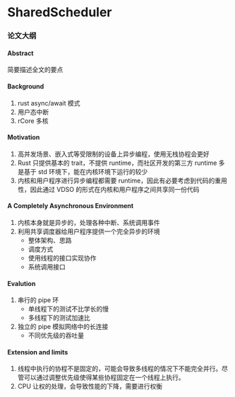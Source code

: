 # SharedScheduler
### 论文大纲

#### Abstract

简要描述全文的要点

#### Background

1. rust async/await 模式
2. 用户态中断
3. rCore 多核

#### Motivation

1. 高并发场景、嵌入式等受限制的设备上异步编程，使用无栈协程会更好
2. Rust 只提供基本的 trait，不提供 runtime，而社区开发的第三方 runtime 多是基于 std 环境下，能在内核环境下运行的较少
3. 内核和用户程序进行异步编程都需要 runtime，因此有必要考虑到代码的重用性，因此通过 VDSO 的形式在内核和用户程序之间共享同一份代码

#### A Completely Asynchronous Environment

1. 内核本身就是异步的，处理各种中断、系统调用事件
2. 利用共享调度器给用户程序提供一个完全异步的环境
   - 整体架构、思路
   - 调度方式
   - 使用线程的接口实现协作
   - 系统调用接口

#### Evalution

1. 串行的 pipe 环
   - 单线程下的测试不比学长的慢
   - 多线程下的测试加速比
2. 独立的 pipe 模拟网络中的长连接
   - 不同优先级的吞吐量

#### Extension and limits

1. 线程中执行的协程不是固定的，可能会导致多线程的情况下不能完全并行。尽管可以通过调整优先级使得某些协程固定在一个线程上执行。
2. CPU 让权的处理，会导致性能的下降，需要进行权衡
